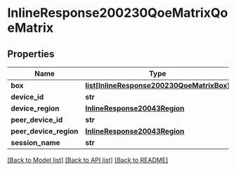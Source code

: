 # InlineResponse200230QoeMatrixQoeMatrix

## Properties
Name | Type | Description | Notes
------------ | ------------- | ------------- | -------------
**box** | [**list[InlineResponse200230QoeMatrixBox]**](InlineResponse200230QoeMatrixBox.md) |  | [optional] 
**device_id** | **str** |  | [optional] 
**device_region** | [**InlineResponse20043Region**](InlineResponse20043Region.md) |  | [optional] 
**peer_device_id** | **str** |  | [optional] 
**peer_device_region** | [**InlineResponse20043Region**](InlineResponse20043Region.md) |  | [optional] 
**session_name** | **str** |  | [optional] 

[[Back to Model list]](../README.md#documentation-for-models) [[Back to API list]](../README.md#documentation-for-api-endpoints) [[Back to README]](../README.md)

